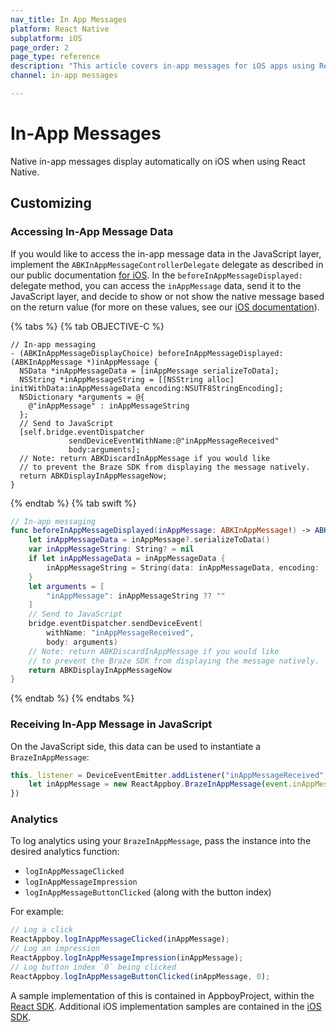 ```yaml
---
nav_title: In App Messages
platform: React Native
subplatform: iOS
page_order: 2
page_type: reference
description: "This article covers in-app messages for iOS apps using React Native, including customizing and logging analytics."
channel: in-app messages

---
```


# In-App Messages

Native in-app messages display automatically on iOS when using React Native.

## Customizing

### Accessing In-App Message Data
If you would like to access the in-app message data in the JavaScript layer, implement the `ABKInAppMessageControllerDelegate` delegate as described in our public documentation [for iOS][1]. In the `beforeInAppMessageDisplayed:` delegate method, you can access the `inAppMessage` data, send it to the JavaScript layer, and decide to show or not show the native message based on the return value (for more on these values, see our [iOS documentation][2]).

{% tabs %}
{% tab OBJECTIVE-C %}
```objc
// In-app messaging
- (ABKInAppMessageDisplayChoice) beforeInAppMessageDisplayed:(ABKInAppMessage *)inAppMessage {
  NSData *inAppMessageData = [inAppMessage serializeToData];
  NSString *inAppMessageString = [[NSString alloc] initWithData:inAppMessageData encoding:NSUTF8StringEncoding];
  NSDictionary *arguments = @{
    @"inAppMessage" : inAppMessageString
  };
  // Send to JavaScript
  [self.bridge.eventDispatcher
             sendDeviceEventWithName:@"inAppMessageReceived"
             body:arguments];
  // Note: return ABKDiscardInAppMessage if you would like
  // to prevent the Braze SDK from displaying the message natively.
  return ABKDisplayInAppMessageNow;
}
```
{% endtab %}
{% tab swift %}
```swift
// In-app messaging
func beforeInAppMessageDisplayed(inAppMessage: ABKInAppMessage!) -> ABKInAppMessageDisplayChoice {
    let inAppMessageData = inAppMessage?.serializeToData()
    var inAppMessageString: String? = nil
    if let inAppMessageData = inAppMessageData {
        inAppMessageString = String(data: inAppMessageData, encoding: .utf8)
    }
    let arguments = [
        "inAppMessage": inAppMessageString ?? ""
    ]
    // Send to JavaScript
    bridge.eventDispatcher.sendDeviceEvent(
        withName: "inAppMessageReceived",
        body: arguments)
    // Note: return ABKDiscardInAppMessage if you would like
    // to prevent the Braze SDK from displaying the message natively.
    return ABKDisplayInAppMessageNow
}
```
{% endtab %}
{% endtabs %}

### Receiving In-App Message in JavaScript

On the JavaScript side, this data can be used to instantiate a `BrazeInAppMessage`:
```javascript
this._listener = DeviceEventEmitter.addListener("inAppMessageReceived", function(event) {
    let inAppMessage = new ReactAppboy.BrazeInAppMessage(event.inAppMessage)
})
```

### Analytics

To log analytics using your `BrazeInAppMessage`, pass the instance into the desired analytics function:
- `logInAppMessageClicked`
- `logInAppMessageImpression`
- `logInAppMessageButtonClicked` (along with the button index)

For example:
```js
// Log a click
ReactAppboy.logInAppMessageClicked(inAppMessage);
// Log an impression
ReactAppboy.logInAppMessageImpression(inAppMessage);
// Log button index `0` being clicked
ReactAppboy.logInAppMessageButtonClicked(inAppMessage, 0);

```

A sample implementation of this is contained in AppboyProject, within the [React SDK][3]. Additional iOS implementation samples are contained in the [iOS SDK][4].

[1]: {{site.baseurl}}/developer_guide/platform_integration_guides/ios/in-app_messaging/customization/#core-in-app-message-controller-delegate
[2]: {{site.baseurl}}/developer_guide/platform_integration_guides/ios/in-app_messaging/customization/#custom-handling-in-app-message-display
[3]: https://github.com/Appboy/appboy-react-sdk
[4]: https://github.com/Appboy/appboy-ios-sdk
